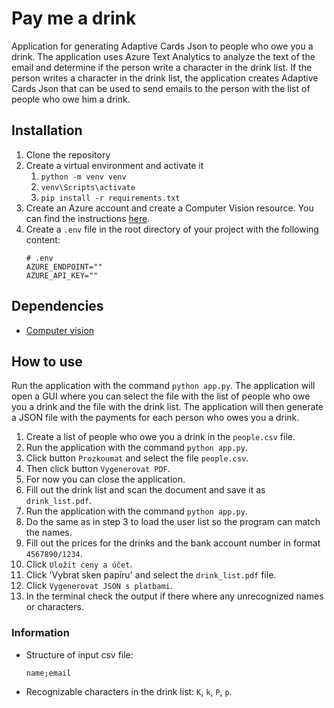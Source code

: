 # Pay me a drink

Application for generating Adaptive Cards Json to people who owe you a drink. The application uses Azure Text Analytics to analyze the text of the email and determine if the person write a character in the drink list. If the person writes a character in the drink list, the application creates Adaptive Cards Json that can be used to send emails to the person with the list of people who owe him a drink.

## Installation

1. Clone the repository
2. Create a virtual environment and activate it
   1. `python -m venv venv`
   2. `venv\Scripts\activate`
   3. `pip install -r requirements.txt`
3. Create an Azure account and create a Computer Vision resource. You can find the instructions [here](https://learn.microsoft.com/en-us/azure/cognitive-services/computer-vision/quickstarts-sdk/python-sdk).
4. Create a `.env` file in the root directory of your project with the following content:
   ```
   # .env
   AZURE_ENDPOINT=""
   AZURE_API_KEY=""
   ```

## Dependencies

- [Computer vision](https://portal.azure.com/#create/Microsoft.CognitiveServicesComputerVision)

## How to use

Run the application with the command `python app.py`.
The application will open a GUI where you can select the file with the list of people who owe you a drink and the file with the drink list. The application will then generate a JSON file with the payments for each person who owes you a drink.

1. Create a list of people who owe you a drink in the `people.csv` file.
2. Run the application with the command `python app.py`.
3. Click button `Prozkoumat` and select the file `people.csv`.
4. Then click button `Vygenerovat PDF`.
5. For now you can close the application.
6. Fill out the drink list and scan the document and save it as `drink_list.pdf`.
7. Run the application with the command `python app.py`.
8. Do the same as in step 3 to load the user list so the program can match the names.
9. Fill out the prices for the drinks and the bank account number in format `4567890/1234`.
10. Click `Uložit ceny a účet`.
11. Click 'Vybrat sken papíru' and select the `drink_list.pdf` file.
12. Click `Vygenerovat JSON s platbami`.
13. In the terminal check the output if there where any unrecognized names or characters.

### Information

- Structure of input csv file:

  ```
  name;email
  ```

- Recognizable characters in the drink list: `K`, `k`, `P`, `p`.
